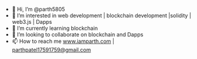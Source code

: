 - 👋 Hi, I’m @parth5805
- 👀 I’m interested in web development | blockchain development |solidity | web3.js | Dapps
- 🌱 I’m currently learning blockchain
- 💞️ I’m looking to collaborate on blockchain and Dapps 
- 📫 How to reach me www.iamparth.com | parthpatel17591759@gmail.com
